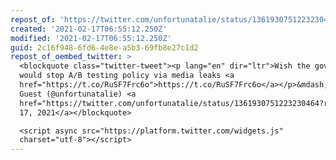 ```yaml
---
repost_of: 'https://twitter.com/unfortunatalie/status/1361930751223230464?s=09'
created: '2021-02-17T06:55:12.250Z'
modified: '2021-02-17T06:55:12.250Z'
guid: 2c16f948-6fd6-4e8e-a5b3-69fb8e27c1d2
repost_of_oembed_twitter: >
  <blockquote class="twitter-tweet"><p lang="en" dir="ltr">Wish the government
  would stop A/B testing policy via media leaks <a
  href="https://t.co/RuSF7Frc6o">https://t.co/RuSF7Frc6o</a></p>&mdash; Nat
  Guest (@unfortunatalie) <a
  href="https://twitter.com/unfortunatalie/status/1361930751223230464?ref_src=twsrc%5Etfw">February
  17, 2021</a></blockquote>

  <script async src="https://platform.twitter.com/widgets.js"
  charset="utf-8"></script>
---
```

 

